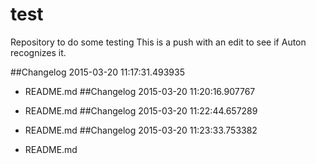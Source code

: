 # test
Repository to do some testing
This is a push with an edit to see if Auton recognizes it.

##Changelog 2015-03-20 11:17:31.493935

* README.md
##Changelog 2015-03-20 11:20:16.907767

* README.md
##Changelog 2015-03-20 11:22:44.657289

* README.md
##Changelog 2015-03-20 11:23:33.753382

* README.md